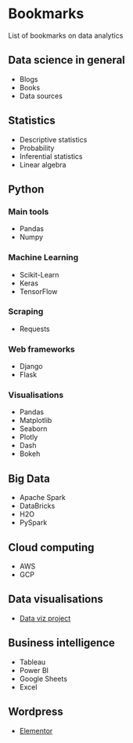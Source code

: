 # Bookmarks
List of bookmarks on data analytics

## Data science in general
* Blogs
* Books
* Data sources

## Statistics
* Descriptive statistics
* Probability
* Inferential statistics
* Linear algebra

## Python
### Main tools
* Pandas
* Numpy

### Machine Learning
* Scikit-Learn
* Keras
* TensorFlow

### Scraping
* Requests

### Web frameworks
* Django
* Flask

### Visualisations
* Pandas
* Matplotlib
* Seaborn
* Plotly
* Dash
* Bokeh

## Big Data
* Apache Spark
* DataBricks
* H2O
* PySpark

## Cloud computing
* AWS
* GCP

## Data visualisations
* [Data viz project](http://datavizproject.com/)

## Business intelligence
* Tableau
* Power BI
* Google Sheets
* Excel

## Wordpress
* [Elementor](https://elementor.com/)
